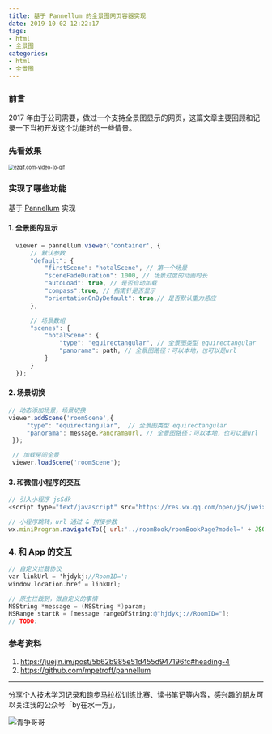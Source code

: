 ```yaml
---
title: 基于 Pannellum 的全景图网页容器实现
date: 2019-10-02 12:22:17
tags:
- html
- 全景图
categories:
- html
- 全景图
---
```




### 前言

2017 年由于公司需要，做过一个支持全景图显示的网页，这篇文章主要回顾和记录一下当初开发这个功能时的一些情景。

### 先看效果

<img src="https://blogimages-1254431338.cos.ap-shenzhen-fsi.myqcloud.com/2019-10-02-113357.gif" alt="ezgif.com-video-to-gif" style="zoom:67%;" />



<!--more-->

### 实现了哪些功能

基于 [Pannellum](https://pannellum.org/) 实现

#### 1. 全景图的显示

```javascript
  viewer = pannellum.viewer('container', {
      // 默认参数
      "default": {
          "firstScene": "hotalScene", // 第一个场景
          "sceneFadeDuration": 1000, // 场景过度的动画时长
          "autoLoad": true, // 是否自动加载
          "compass":true, // 指南针是否显示
          "orientationOnByDefault": true,// 是否默认重力感应
      },

      // 场景数组
      "scenes": {
          "hotalScene": {
              "type": "equirectangular", // 全景图类型 equirectangular
              "panorama": path, // 全景图路径：可以本地，也可以是url
          }
      }
  });
```

#### 2. 场景切换

```javascript
// 动态添加场景，场景切换
viewer.addScene('roomScene',{ 
     "type": "equirectangular",  // 全景图类型 equirectangular
     "panorama": message.PanoramaUrl, // 全景图路径：可以本地，也可以是url
 });

 // 加载房间全景
 viewer.loadScene('roomScene');
```



#### 3. 和微信小程序的交互

```javascript
// 引入小程序 jsSdk
<script type="text/javascript" src="https://res.wx.qq.com/open/js/jweixin-1.3.1.js"></script>

// 小程序跳转，url 通过 & 拼接参数
wx.miniProgram.navigateTo({ url:'../roomBook/roomBookPage?model=' + JSON.stringify(currentRoomDict) + '&from=' + '3' });
```

### 4. 和 App 的交互

```objective-c
// 自定义拦截协议
var linkUrl = 'hjdykj://RoomID=';
window.location.href = linkUrl;

// 原生拦截到，做自定义的事情
NSString *message = (NSString *)param;
NSRange startR = [message rangeOfString:@"hjdykj://RoomID="];
// TODO:
```



### 参考资料

1. https://juejin.im/post/5b62b985e51d455d947196fc#heading-4
2. https://github.com/mpetroff/pannellum



---
分享个人技术学习记录和跑步马拉松训练比赛、读书笔记等内容，感兴趣的朋友可以关注我的公众号「by在水一方」。

![青争哥哥](https://blogimages-1254431338.cos.ap-shenzhen-fsi.myqcloud.com/qrcode_for_gh_0be790c1f754_258.jpg)